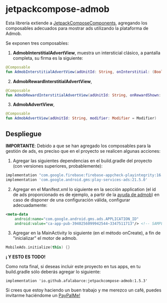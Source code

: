# jetpackcompose-admob

Esta librería extiende a [JetpackComposeComponents](https://github.com/afalabarce/jetpackcompose), agregando los composables adecuados para mostrar
ads utilizando la plataforma de Admob.

Se exponen tres composables:

1. **AdmobInterstitialAdvertView**, muestra un intersticial clásico, a pantalla completa, su firma es la siguiente:

```kotlin
@Composable
fun AdmobInterstitialAdvertView(adUnitId: String, onInterstitial: (Boolean) -> Unit = {})
```

2. **AdmobRewardInterstitialAdvertView**,

```kotlin
@Composable
fun AdmobRewardInterstitialAdvertView(adUnitId: String, onRewardShown: () -> Unit, onReward: (Boolean) -> Unit = {})
```

3. **AdmobAdvertView**,

```kotlin
@Composable
fun AdmobAdvertView(adUnitId: String, modifier: Modifier = Modifier)
```

## Despliegue

**IMPORTANTE**: Debido a que se han agregado los composables para la gestión de ads, es preciso
que en el proyecto se realicen algunas acciones:
1. Agregar las siguientes dependencias en el build.gradle del proyecto (con versiones superiores, probablemente):

```groovy
implementation "com.google.firebase:firebase-appcheck-playintegrity:16.1.1"
implementation 'com.google.android.gms:play-services-ads:21.5.0'
```

2. Agregar en el Manifest.xml lo siguiente en la sección application (el id de ads proporcionado es de
   ejemplo, a partir de la [ayuda de admob](https://developers.google.com/admob/android/quick-start?hl=es#import_the_mobile_ads_sdk))
   en caso de disponer de una configuración válida, configurar adecuadamente:

```xml
<meta-data
    android:name="com.google.android.gms.ads.APPLICATION_ID"
    android:value="ca-app-pub-3940256099942544~3347511713"/> <!-- SAMPLE -->
```

3. Agregar en la MainActivity lo siguiente (en el método onCreate), a fin de "inicializar" el motor de admob.

```kotlin
MobileAds.initialize(this) {}
```

**¡ Y ESTO ES TODO!**

Como nota final, si deseas incluir este proyecto en tus apps, en tu build.gradle sólo deberás agregar lo siguiente:

```
implementation 'io.github.afalabarce:jetpackcompose-admob:1.5.3'
```

Si crees que estoy haciendo un buen trabajo y me merezco un café, puedes invitarme haciéndome un [PayPalMe!](https://www.paypal.com/paypalme/afalabarce)


